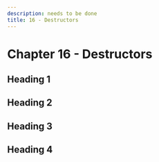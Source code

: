 ```yaml
---
description: needs to be done
title: 16 - Destructors
---
```


# Chapter 16 - Destructors

## Heading 1

## Heading 2

## Heading 3

## Heading 4
